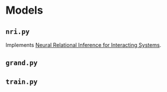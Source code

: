 # Models

## `nri.py`

Implements [Neural Relational Inference for Interacting Systems](https://github.com/ethanfetaya/NRI).

## `grand.py`



## `train.py`

